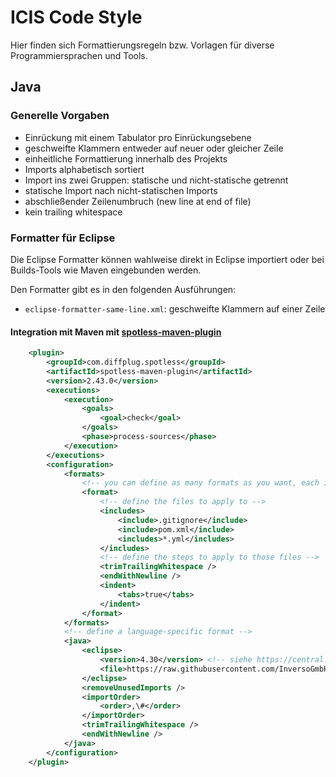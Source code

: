 # ICIS Code Style
Hier finden sich Formattierungsregeln bzw. Vorlagen für diverse Programmiersprachen und Tools.

## Java
### Generelle Vorgaben
- Einrückung mit einem Tabulator pro Einrückungsebene
- geschweifte Klammern entweder auf neuer oder gleicher Zeile
- einheitliche Formattierung innerhalb des Projekts
- Imports alphabetisch sortiert
- Import ins zwei Gruppen: statische und nicht-statische getrennt
- statische Import nach nicht-statischen Imports
- abschließender Zeilenumbruch (new line at end of file)
- kein trailing whitespace

### Formatter für Eclipse

Die Eclipse Formatter können wahlweise direkt in Eclipse importiert oder bei Builds-Tools wie Maven eingebunden werden.

Den Formatter gibt es in den folgenden Ausführungen:

- `eclipse-formatter-same-line.xml`: geschweifte Klammern auf einer Zeile

#### Integration mit Maven mit [spotless-maven-plugin](https://github.com/diffplug/spotless/tree/main/plugin-maven#eclipse-jdt)

```xml
	<plugin>
		<groupId>com.diffplug.spotless</groupId>
		<artifactId>spotless-maven-plugin</artifactId>
		<version>2.43.0</version>
		<executions>
			<execution>
				<goals>
					<goal>check</goal>
				</goals>
				<phase>process-sources</phase>
			</execution>
		</executions>
		<configuration>
			<formats>
				<!-- you can define as many formats as you want, each is independent -->
				<format>
					<!-- define the files to apply to -->
					<includes>
						<include>.gitignore</include>
						<include>pom.xml</include>
						<includes>*.yml</includes>
					</includes>
					<!-- define the steps to apply to those files -->
					<trimTrailingWhitespace />
					<endWithNewline />
					<indent>
						<tabs>true</tabs>
					</indent>
				</format>
			</formats>
			<!-- define a language-specific format -->
			<java>
				<eclipse>
					<version>4.30</version> <!-- siehe https://central.sonatype.com/artifact/org.eclipse.platform/org.eclipse.platform -->
					<file>https://raw.githubusercontent.com/InversoGmbH/icis-code-style/main/java/eclipse-formatter-same-line.xml</file>
				</eclipse>
				<removeUnusedImports />
				<importOrder>
					<order>,\#</order>
				</importOrder>
				<trimTrailingWhitespace />
				<endWithNewline />
			</java>
		</configuration>
	</plugin>
```
